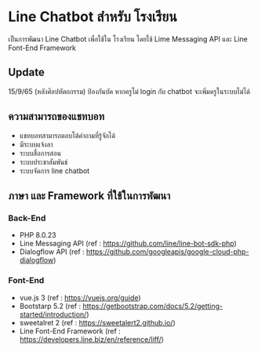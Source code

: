 # Line Chatbot สำหรับ โรงเรียน
เป็นการพัฒนา Line Chatbot เพื่อใช้ใน โรงเรียน โดยใช้ Lime Messaging API และ Line Font-End Framework
## Update
15/9/65 (หลังศิลปหัตถกรรม) ป้องกันบัค หากครูไม่ login กับ chatbot จะเพิ่มครูในระบบไม่ได้
## ความสามารถของแชทบอท
- แชทบอทสามารถตอบโต้คำถามที่รู้จักได้
- มีระบบแจ้งลา
- ระบบสื่อการสอน
- ระบบประชาสัมพันธ์
- ระบบจัดการ line chatbot
## ภาษา และ Framework ที่ใช้ในการพัฒนา
### Back-End 
- PHP 8.0.23
- Line Messaging API (ref : https://github.com/line/line-bot-sdk-php)
- Dialogflow API (ref : https://github.com/googleapis/google-cloud-php-dialogflow)
### Font-End
- vue.js 3 (ref : https://vuejs.org/guide)
- Bootstarp 5.2 (ref : https://getbootstrap.com/docs/5.2/getting-started/introduction/)
- sweetalret 2 (ref : https://sweetalert2.github.io/)
- Line Font-End Framework (ref : https://developers.line.biz/en/reference/liff/)
